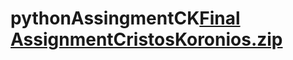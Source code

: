 # pythonAssingmentCK[Final AssignmentCristosKoronios.zip](https://github.com/ChristosKoronios/pythonAssingmentCK/files/9127373/Final.AssignmentCristosKoronios.zip)
